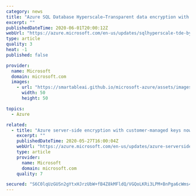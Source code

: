 ```yaml
---
category: news
title: "Azure SQL Database Hyperscale—Transparent data encryption with customer-managed keys now in preview"
excerpt: ""
publishedDateTime: 2020-06-01T20:00:12Z
webUrl: "https://azure.microsoft.com/en-us/updates/sqlhyperscale-tde-byok/"
type: article
quality: 3
heat: -1
published: false

provider:
  name: Microsoft
  domain: microsoft.com
  images:
    - url: "https://smartableai.github.io/microsoft-azure/assets/images/organizations/microsoft.com-50x50.jpg"
      width: 50
      height: 50

topics:
  - Azure

related:
  - title: "Azure server-side encryption with customer-managed keys now available for Azure Ultra Disks"
    excerpt: ""
    publishedDateTime: 2020-05-27T16:00:04Z
    webUrl: "https://azure.microsoft.com/en-us/updates/azure-serverside-encryption-with-customermanaged-keys-now-available-for-azure-ultra-disks/"
    type: article
    provider:
      name: Microsoft
      domain: microsoft.com
    quality: 7

secured: "S6C0lqUzGUSn2gYtxHJrzUbW+fB4Z8kMFldQ/VGQoLKRi3LPM+BnPga6cWms4laKh2hduSDqrrp9IpThV/Mm8I/hFc4+tjC8qJrcQlbtQOpM5SgoXbTt5sfkjqM2mRz0n6s0lF80A6ScaTKsF8I8sLwUGlVUSzzBGOxkDNVolvnE97DUjKiI/CsALdg3dFbLkF+PuvIXHCzvojIp/lIv8cSPBZECiML3gYfXli0vjt/OXylBZ0EfC1Ih6b3A/k8NRO77keMbWIHCDx4gxqUvxnHgXWIwBs5tbqicVHCF/nbpkcWWHRpYrioiobWD3iAiIt4/4dO30w2Q0CscWDFMhg==;7pfuDrgAEMZ+4rWWTTIHQA=="
---
```


